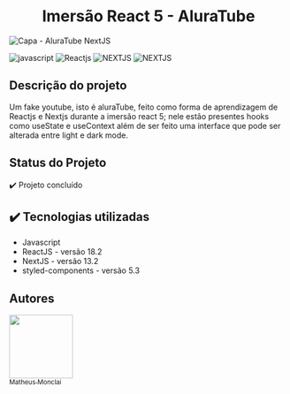 <!-- # Imersão React 5 - AluraTube -->

<h1 align="center"> Imersão React 5 - AluraTube </h1>

![Capa - AluraTube NextJS](https://github.com/monclai/Alura-imersao-react-5/assets/44307789/ff590645-22e5-4c06-8183-e94a4aab7387#vitrinedev)

![javascript](https://img.shields.io/badge/LANGUAGE-javascript-yellow)
![Reactjs](https://img.shields.io/badge/LIBRARY-ReactJS-blue)
![NEXTJS](https://img.shields.io/badge/FRAMEWORK-NextJS-darkblue)
![NEXTJS](https://img.shields.io/badge/STATUS-concluded-green)

## Descrição do projeto

Um fake youtube, isto é aluraTube, feito como forma de aprendizagem de Reactjs e Nextjs durante a imersão react 5; nele estão presentes hooks como useState e useContext além de ser feito uma interface que pode ser alterada entre light e dark mode.

## Status do Projeto

✔️ Projeto concluído

## ✔️ Tecnologias utilizadas

* Javascript
* ReactJS - versão 18.2
* NextJS - versão 13.2
* styled-components - versão 5.3

## Autores

[<img src="https://avatars.githubusercontent.com/u/44307789?v=4" width=115><br><sub>Matheus Monclai</sub>]([https://github.com/camilafernanda](https://github.com/monclai))

